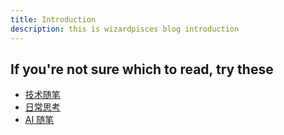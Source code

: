 ```yaml
---
title: Introduction
description: this is wizardpisces blog introduction
---
```


## If you're not sure which to read, try these
* [技术随笔](/blog/技术随笔)
* [日常思考](/blog/日常思考)
* [AI 随笔](/blog/随笔)